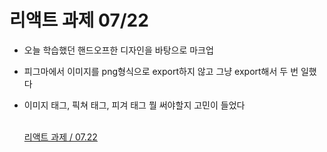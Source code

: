 # 리액트 과제 07/22

- 오늘 학습했던 핸드오프한 디자인을 바탕으로 마크업
- 피그마에서 이미지를 png형식으로 export하지 않고 그냥 export해서 두 번 일했다
- 이미지 태그, 픽쳐 태그, 피겨 태그 뭘 써야할지 고민이 들었다</br></br>

  [리액트 과제 / 07.22](https://github.com/nada77777/react_assignment/blob/main/07.22/inedex.html)
